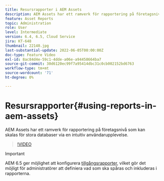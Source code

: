 ```yaml
---
title: Resursrapporter i AEM Assets
description: AEM Assets har ett ramverk för rapportering på företagsnivå som kan skalas för stora databaser via en intuitiv användarupplevelse.
feature: Asset Reports
topic: Administration
role: User
level: Intermediate
version: 6.4, 6.5, Cloud Service
jira: KT-648
thumbnail: 22140.jpg
last-substantial-update: 2022-06-05T00:00:00Z
doc-type: Feature Video
exl-id: 8ac84d4e-59c1-4dde-a06e-a94458664ba7
source-git-commit: 30d6120ec99f7a95414dbc31c0cb002152bd6763
workflow-type: tm+mt
source-wordcount: '71'
ht-degree: 0%

---
```


# Resursrapporter{#using-reports-in-aem-assets}

AEM Assets har ett ramverk för rapportering på företagsnivå som kan skalas för stora databaser via en intuitiv användarupplevelse.

>[!VIDEO](https://video.tv.adobe.com/v/22140?quality=12&learn=on)


>[!IMPORTANT]
>
>AEM 6.5 ger möjlighet att konfigurera [tillgångsrapporter](https://experienceleague.adobe.com/docs/experience-manager-65/assets/administer/asset-reports.html#prerequisite-for-reporting), vilket gör det möjligt för administratörer att definiera vad som ska spåras och inkluderas i rapporterna.
